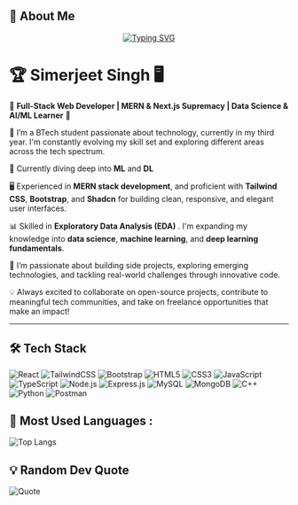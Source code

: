 ## 💫 About Me  
<div align="center">

[![Typing SVG](https://readme-typing-svg.demolab.com?font=Fira+Code&weight=700&size=40&pause=1000&color=25CEF7&center=true&vCenter=true&width=900&lines=+Welcome+to+my+Profile!+%E2%9C%A8;%F0%9F%8F%86+I'm+Simerjeet+Singh!;+%F0%9F%92%BB+Full-Stack+Web+Developer;From+India+%F0%9F%87%AE%F0%9F%87%B3)](https://git.io/typing-svg)

</div>





                              


# 🏆 Simerjeet Singh 🖥️

🚀 **Full-Stack Web Developer | MERN & Next.js Supremacy | Data Science & AI/ML Learner** 🚀

🏫 I’m a BTech student passionate about technology, currently in my third year. I'm constantly evolving my skill set and exploring different areas across the tech spectrum.

🌱 Currently diving deep into **ML** and **DL**

🖥️ Experienced in **MERN stack development**, and proficient with **Tailwind CSS**, **Bootstrap**, and **Shadcn** for building clean, responsive, and elegant user interfaces.

📊 Skilled in  **Exploratory Data Analysis (EDA)** . I'm expanding my knowledge into **data science**, **machine learning**, and **deep learning fundamentals**.


🎯 I’m passionate about building side projects, exploring emerging technologies, and tackling real-world challenges through innovative code.

💡 Always excited to collaborate on open-source projects, contribute to meaningful tech communities, and take on freelance opportunities that make an impact!

---



## 🛠 Tech Stack

![React](https://img.shields.io/badge/-React-000?style=flat&logo=react)
![TailwindCSS](https://img.shields.io/badge/-TailwindCSS-000?style=flat&logo=tailwindcss)
![Bootstrap](https://img.shields.io/badge/-Bootstrap-000?style=flat&logo=bootstrap)
![HTML5](https://img.shields.io/badge/-HTML5-000?style=flat&logo=html5)
![CSS3](https://img.shields.io/badge/-CSS3-000?style=flat&logo=css3)
![JavaScript](https://img.shields.io/badge/-JavaScript-000?style=flat&logo=javascript)
![TypeScript](https://img.shields.io/badge/-TypeScript-000?style=flat&logo=typescript)
![Node.js](https://img.shields.io/badge/-Node.js-000?style=flat&logo=node.js)
![Express.js](https://img.shields.io/badge/-Express.js-000?style=flat&logo=express)
![MySQL](https://img.shields.io/badge/-MySQL-000?style=flat&logo=mysql)
![MongoDB](https://img.shields.io/badge/-MongoDB-000?style=flat&logo=mongodb)
![C++](https://img.shields.io/badge/-C++-000?style=flat&logo=c%2B%2B)
![Python](https://img.shields.io/badge/-Python-000?style=flat&logo=python)
![Postman](https://img.shields.io/badge/-Postman-000?style=flat&logo=postman)

















## 📌 Most Used Languages :
![Top Langs](https://github-readme-stats.vercel.app/api/top-langs/?username=prince545&layout=compact&theme=dark)




## 💡 Random Dev Quote
![Quote](https://quotes-github-readme.vercel.app/api?type=horizontal&theme=dark)


